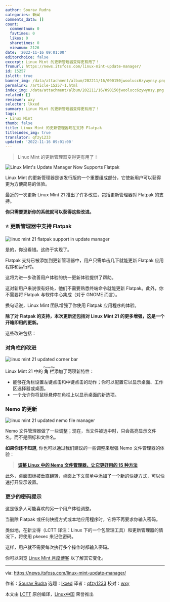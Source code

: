 ```yaml
---
author: Sourav Rudra
categories: 新闻
comments_data: []
count:
  commentnum: 0
  favtimes: 0
  likes: 0
  sharetimes: 0
  viewnum: 2126
date: '2022-11-16 09:01:00'
editorchoice: false
excerpt: Linux Mint 的更新管理器变得更有用了！
fromurl: https://news.itsfoss.com/linux-mint-update-manager/
id: 15257
islctt: true
banner_img: /data/attachment/album/202211/16/090150jwoolucc6zywynsy.png
permalink: /article-15257-1.html
index_img: /data/attachment/album/202211/16/090150jwoolucc6zywynsy.png.thumb.jpg
related: []
reviewer: wxy
selector: lkxed
summary: Linux Mint 的更新管理器变得更有用了！
tags:
- Linux Mint
thumb: false
title: Linux Mint 的更新管理器现在支持 Flatpak
titleindex_img: true
translator: qfzy1233
updated: '2022-11-16 09:01:00'
---
```



> 
> Linux Mint 的更新管理器变得更有用了！
> 
> 
> 


![Linux Mint's Update Manager Now Supports Flatpak](/data/attachment/album/202211/16/090150jwoolucc6zywynsy.png)


Linux Mint 的更新管理器是该发行版的一个重要组成部分，它使新用户可以获得更为方便简易的体验。


最近的一次更新 Linux Mint 21 推出了许多改进，包括更新管理器对 Flatpak 的支持。


**你只需要更新你的系统就可以获得这些改进。**


### ⭐ 更新管理器中支持 Flatpak


![linux mint 21 flatpak support in update manager](/data/attachment/album/202211/16/090150oddvdclecqttqbjl.png)


是的，你没看错。这终于实现了。


Flatpak 支持已被添加到更新管理器中，用户只需单击几下就能更新 Flatpak 应用程序和运行时。


这将为进一步改善用户体验的统一更新体验提供了帮助。


这对新用户来说很有好处，他们不需要熟悉终端命令就能更新 Flatpak。此外，你不需要将 Flatpak 与软件中心集成（对于 GNOME 而言）。


换句话说，Linux Mint 团队增强了你使用 Flatpak 应用程序的体验。


**除了对 Flatpak 的支持，本次更新还包括对 Linux Mint 21 的更多增强，这是一个开箱即用的更新。**


这些改进包括：


### 对角栏的改进


![linux mint 21 updated corner bar](/data/attachment/album/202211/16/090151w869d6ibdt89t246.png)


Linux Mint 21 中的 <ruby> 角栏 <rt>  Corner Bar </rt></ruby> 添加了两项新特性：


* 能够在角栏设置左键点击和中键点击的动作；你可以配置它以显示桌面、工作区选择器或桌面。
* 一个允许你将鼠标悬停在角栏上以显示桌面的新选项。


### Nemo 的更新


![linux mint 21 updated nemo file manager](/data/attachment/album/202211/16/090151vg9e922o194djd19.png)


Nemo 文件管理器做了一些调整；现在，当文件被选中时，只会高亮显示文件名，而不是图标和文件名。


**如果你还不知道**, 你也可以通过我们建议的一些调整来增强 Nemo 文件管理器的体验：



> 
> **[调整 Linux 中的 Nemo 文件管理器，让它更好用的 15 种方法](https://itsfoss.com/nemo-tweaks/)**
> 
> 
> 


此外，桌面图标被垂直翻转，桌面上下文菜单中添加了一个新的快捷方式，可以快速打开显示设置。


### 更少的密码提示


这是很多人可能喜欢的另一个用户体验调整。


当删除 Flatpak 或任何快捷方式或本地应用程序时，它将不再要求你输入密码。


类似地，在新立得（LCTT 译注：Linux 下的一个包管理工具）和更新管理器的情况下，将使用 pkexec 来记住密码。


这样，用户就不需要每次执行多个操作时都输入密码。


你可以浏览 [Linux Mint 月度博客](https://blog.linuxmint.com/?p=4424) 以了解其它变化。




---


via: <https://news.itsfoss.com/linux-mint-update-manager/>


作者：[Sourav Rudra](https://news.itsfoss.com/author/sourav/) 选题：[lkxed](https://github.com/lkxed) 译者：[qfzy1233](https://github.com/qfzy1233) 校对：[wxy](https://github.com/wxy)


本文由 [LCTT](https://github.com/LCTT/TranslateProject) 原创编译，[Linux中国](https://linux.cn/) 荣誉推出